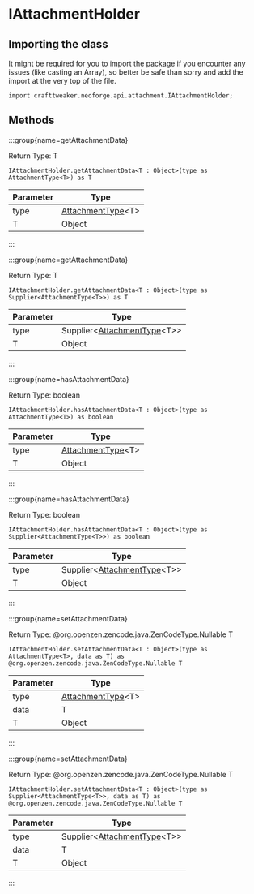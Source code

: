 # IAttachmentHolder

## Importing the class

It might be required for you to import the package if you encounter any issues (like casting an Array), so better be safe than sorry and add the import at the very top of the file.
```zenscript
import crafttweaker.neoforge.api.attachment.IAttachmentHolder;
```


## Methods

:::group{name=getAttachmentData}

Return Type: T

```zenscript
IAttachmentHolder.getAttachmentData<T : Object>(type as AttachmentType<T>) as T
```

| Parameter |                                Type                                |
|-----------|--------------------------------------------------------------------|
| type      | [AttachmentType](/neoforge/api/attachment/AttachmentType)&lt;T&gt; |
| T         | Object                                                             |


:::

:::group{name=getAttachmentData}

Return Type: T

```zenscript
IAttachmentHolder.getAttachmentData<T : Object>(type as Supplier<AttachmentType<T>>) as T
```

| Parameter |                                        Type                                        |
|-----------|------------------------------------------------------------------------------------|
| type      | Supplier&lt;[AttachmentType](/neoforge/api/attachment/AttachmentType)&lt;T&gt;&gt; |
| T         | Object                                                                             |


:::

:::group{name=hasAttachmentData}

Return Type: boolean

```zenscript
IAttachmentHolder.hasAttachmentData<T : Object>(type as AttachmentType<T>) as boolean
```

| Parameter |                                Type                                |
|-----------|--------------------------------------------------------------------|
| type      | [AttachmentType](/neoforge/api/attachment/AttachmentType)&lt;T&gt; |
| T         | Object                                                             |


:::

:::group{name=hasAttachmentData}

Return Type: boolean

```zenscript
IAttachmentHolder.hasAttachmentData<T : Object>(type as Supplier<AttachmentType<T>>) as boolean
```

| Parameter |                                        Type                                        |
|-----------|------------------------------------------------------------------------------------|
| type      | Supplier&lt;[AttachmentType](/neoforge/api/attachment/AttachmentType)&lt;T&gt;&gt; |
| T         | Object                                                                             |


:::

:::group{name=setAttachmentData}

Return Type: @org.openzen.zencode.java.ZenCodeType.Nullable T

```zenscript
IAttachmentHolder.setAttachmentData<T : Object>(type as AttachmentType<T>, data as T) as @org.openzen.zencode.java.ZenCodeType.Nullable T
```

| Parameter |                                Type                                |
|-----------|--------------------------------------------------------------------|
| type      | [AttachmentType](/neoforge/api/attachment/AttachmentType)&lt;T&gt; |
| data      | T                                                                  |
| T         | Object                                                             |


:::

:::group{name=setAttachmentData}

Return Type: @org.openzen.zencode.java.ZenCodeType.Nullable T

```zenscript
IAttachmentHolder.setAttachmentData<T : Object>(type as Supplier<AttachmentType<T>>, data as T) as @org.openzen.zencode.java.ZenCodeType.Nullable T
```

| Parameter |                                        Type                                        |
|-----------|------------------------------------------------------------------------------------|
| type      | Supplier&lt;[AttachmentType](/neoforge/api/attachment/AttachmentType)&lt;T&gt;&gt; |
| data      | T                                                                                  |
| T         | Object                                                                             |


:::


